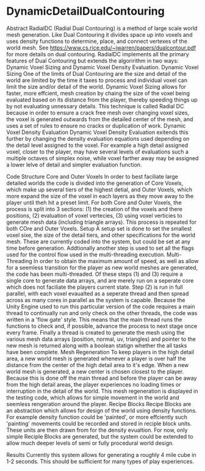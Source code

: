 # DynamicDetailDualContouring

Abstract
RadialDC (Radial Dual Contouring) is a method of large scale world mesh generation.
Like Dual Contouring it divides space up into voxels and uses density functions to determine, place, and connect vertexes of the world mesh.
See https://www.cs.rice.edu/~jwarren/papers/dualcontour.pdf for more details on dual contouring.
RadialDC implements all the primary features of Dual Contouring but extends the algoririthm in two ways: Dynamic Voxel Sizing and Dynamic Voxel Density Evaluation.
Dynamic Voxel Sizing
One of the limits of Dual Contouring are the size and detail of the world are limited by the time it taxes to process and individual voxel can limit the size and/or detail of the world.
Dynamic Voxel Sizing allows for faster, more effcient, mesh creation by chaing the size of the voxel being evaluated based on its distance from the player, thereby speeding things up by not evaluating unnessary details.
This technique is called Radial DC because in order to ensure a crack free mesh over changing voxel sizes, the voxel is generated outwards from the detailed center of the mesh, and uses a set of rules to ensure no cracks or duplication of work.
Dynamic Voxel Density Evaluation
Dynamic Voxel Density Evaluation exitends this further by changing the density evaluation equations used depending on the detail level assigned to the voxel.
For example a high detail assigned voxel, closer to the player, may have several levels of evaluations such a multiple octaves of simplex noise, while voxel farther away may be assigned a lower lelve of detail and simpler evaluation function.

Code Structure
Core and Outer Voxels
In order to best faciliate large detailed worlds the code is divided into the generation of Core Voxels, which make up several tiers of the highest detial, and Outer Voxels, which more expand the size of the voxel in each layers as they move away to the player until theh hit a preset limit.
For both Core and Outer Voxels, the process is split into 3 sections: (1) the creation of the voxels and there positions, (2) evaluation of voxel vertecies, (3) using voxel verticies to generate mesh data (including triangle arrays).
This process is repeated for both COre and Outer Voxels.
Setup
A setup set is done to set the smallest voxel sixe, the size of the detail tiers, and other specifications for the world mesh.
These are currently coded into the system, but could be set at any time before generation.
Addtionally another step is used to set all the flags used for the control flow used in the multi-threading execution.
Multi-Threading
In order to obtain the maximum amount of speed, as well as allow for a seemless transition for the player as new world meshes are generated, the code has been multi-threaded.
Of these steps (1) and (3) require a single core to generate data arrays, and are merely run on a seperate core which does not faciliate the players current state.
Step (2) is run in full parallel, with each voxel evaualted as a seperate thread and then spread across as many cores in parallel as the system is capable.
Because the Unity Engine used to run this particular version of the code requires a main thread to continually run and only check on the other threads, the code was written in a 'flow gate' style.
This means that the main thread runs the functions to check and, if possible, advance the process to next stage once every frame.
Finally a thread is created to generate the mesh using the various mesh data arrays (position, normal, uv, triangles) and pointer to the new mesh is returned along with a boolean statign whether the all tasks have been complete.
Mesh Regeneration
To keep players in the high detail area, a new world mesh is generated whenever a player is over half the distance from the center of the high detail area to it's edge.
When a new world mesh is generated, a new center is chosen closest to the player. Because this is done off the main thread and before the player can be away from the high detail areas, the player experiences no loading times or interruption in the detail of the world.
This mesh regeneration is displayed in the testing code, which allows for simple movement in the world and seemless rengeration around the player.
Recipe Blocks
Recipe Blocks are an abstraction which allows for design of the world using density functions.
For example density function could be 'painted', or more effciently such 'painting' movements could be recorded and stored in reciple block units. These units are then drawn from for the density evualtion.
For now, only simple Reciple Blocks are generated, but the system could be extended to allow much deeper levels of semi or fully procedural world design.

Results
Currently this system allows for generating a roughly 4 mile cube in 1-2 seconds.
This should be sufficient for many types of play experiences.









